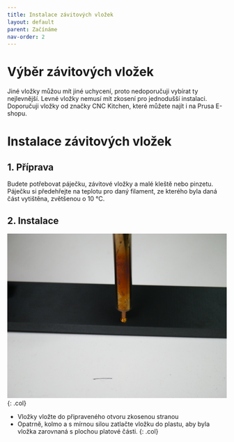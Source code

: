 ```yaml
---
title: Instalace závitových vložek
layout: default
parent: Začínáme
nav-order: 2
---
```


# Výběr závitových vložek

Jiné vložky můžou mít jiné uchycení, proto nedoporučuji vybírat ty nejlevnější. Levné vložky nemusí mít zkosení pro jednodušší instalaci. Doporučuji vložky od značky CNC Kitchen, které můžete najít i na Prusa E-shopu.
<br style="clear: left;" />
# Instalace závitových vložek

## 1. Příprava
Budete potřebovat páječku, závitové vložky a malé kleště nebo pinzetu. Páječku si předehřejte na teplotu pro daný filament, ze kterého byla daná část vytištěna, zvětšenou o 10 °C.
## 2. Instalace
![alt](/images/P1470372.JPG){: .col}
-	Vložky vložte do připraveného otvoru zkosenou stranou
-	Opatrně, kolmo a s mírnou silou zatlačte vložku do plastu, aby byla vložka zarovnaná s plochou platové části.
{: .col}